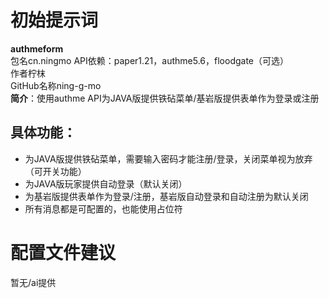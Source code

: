 # 初始提示词
**authmeform**  
包名cn.ningmo
API依赖：paper1.21，authme5.6，floodgate（可选）  
作者柠枺  
GitHub名称ning-g-mo  
**简介**：使用authme API为JAVA版提供铁砧菜单/基岩版提供表单作为登录或注册
## 具体功能：
 - 为JAVA版提供铁砧菜单，需要输入密码才能注册/登录，关闭菜单视为放弃（可开关功能）
 - 为JAVA版玩家提供自动登录（默认关闭）
 - 为基岩版提供表单作为登录/注册，基岩版自动登录和自动注册为默认关闭
 - 所有消息都是可配置的，也能使用占位符


# 配置文件建议
暂无/ai提供
